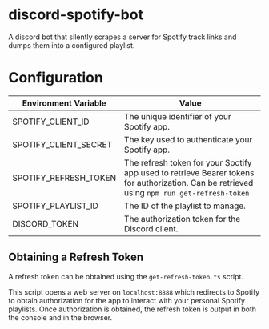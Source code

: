 # discord-spotify-bot

A discord bot that silently scrapes a server for Spotify track links and dumps them into a configured playlist.

# Configuration

| Environment Variable  | Value                                                                                                                                       |
| --------------------- | ------------------------------------------------------------------------------------------------------------------------------------------- |
| SPOTIFY_CLIENT_ID     | The unique identifier of your Spotify app.                                                                                                  |
| SPOTIFY_CLIENT_SECRET | The key used to authenticate your Spotify app.                                                                                              |
| SPOTIFY_REFRESH_TOKEN | The refresh token for your Spotify app used to retrieve Bearer tokens for authorization. Can be retrieved using `npm run get-refresh-token` |
| SPOTIFY_PLAYLIST_ID   | The ID of the playlist to manage.                                                                                                           |
| DISCORD_TOKEN         | The authorization token for the Discord client.                                                                                             |

## Obtaining a Refresh Token

A refresh token can be obtained using the `get-refresh-token.ts` script.

This script opens a web server on `localhost:8888` which redirects to Spotify to obtain authorization for the app to interact with your personal Spotify playlists. Once authorization is obtained, the refresh token is output in both the console and in the browser.
